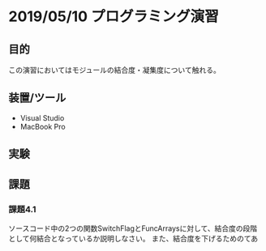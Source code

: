 # 2019/05/10 プログラミング演習
<style>
    .center{
        text-align:center;
    }
</style>

## 目的
この演習においてはモジュールの結合度・凝集度について触れる。

## 装置/ツール
* Visual Studio
* MacBook Pro

## 実験

## 課題
### 課題4.1
ソースコード中の2つの関数SwitchFlagとFuncArraysに対して、結合度の段階として何結合となっているか説明しなさい。
また、結合度を下げるためのてあ